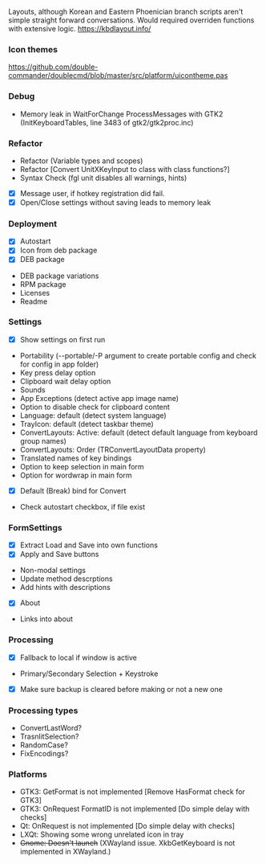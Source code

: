 Layouts, although Korean and Eastern Phoenician branch scripts aren't simple straight forward conversations.
Would required overriden functions with extensive logic.
https://kbdlayout.info/

### Icon themes
https://github.com/double-commander/doublecmd/blob/master/src/platform/uicontheme.pas

### Debug
 - Memory leak in WaitForChange ProcessMessages with GTK2 (InitKeyboardTables, line 3483 of gtk2/gtk2proc.inc)

### Refactor
 - Refactor (Variable types and scopes)
 - Refactor [Convert UnitXKeyInput to class with class functions?]
 - Syntax Check (fgl unit disables all warnings, hints)
 + [x] Message user, if hotkey registration did fail.
 + [x] Open/Close settings without saving leads to memory leak

### Deployment
 + [x] Autostart
 + [x] Icon from deb package
 + [x] DEB package
 - DEB package variations
 - RPM package
 - Licenses
 - Readme

### Settings
 + [x] Show settings on first run
 - Portability (--portable/-P argument to create portable config and check for config in app folder)
 - Key press delay option
 - Clipboard wait delay option
 - Sounds
 - App Exceptions (detect active app image name)
 - Option to disable check for clipboard content
 - Language: default (detect system language)
 - TrayIcon: default (detect taskbar theme)
 - ConvertLayouts: Active: default (detect default language from keyboard group names)
 - ConvertLayouts: Order (TRConvertLayoutData property)
 - Translated names of key bindings
 - Option to keep selection in main form
 - Option for wordwrap in main form
 + [x] Default (Break) bind for Convert
 - Check autostart checkbox, if file exist

### FormSettings
 + [x] Extract Load and Save into own functions
 + [x] Apply and Save buttons
 - Non-modal settings
 - Update method descrptions
 - Add hints with descriptions
 + [x] About
 - Links into about

### Processing
 + [x] Fallback to local if window is active
 - Primary/Secondary Selection + Keystroke
 + [x] Make sure backup is cleared before making or not a new one

### Processing types
 - ConvertLastWord?
 - TrasnlitSelection?
 - RandomCase?
 - FixEncodings?

### Platforms
 - GTK3: GetFormat is not implemented [Remove HasFormat check for GTK3]
 - GTK3: OnRequest FormatID is not implemented [Do simple delay with checks]
 - Qt: OnRequest is not implemented [Do simple delay with checks]
 - LXQt: Showing some wrong unrelated icon in tray
 - ~~Gnome: Doesn't launch~~ (XWayland issue. XkbGetKeyboard is not implemented in XWayland.)
